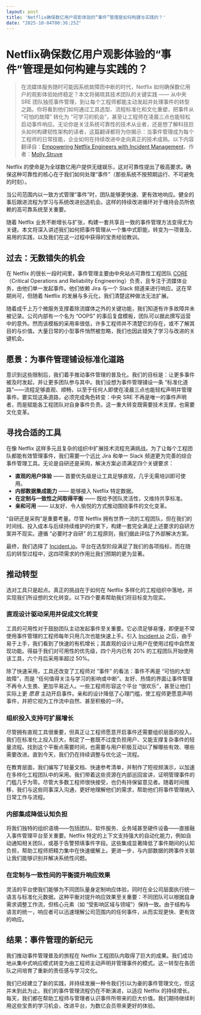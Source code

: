 ```yaml
---
layout: post
title: 'Netflix确保数亿用户观影体验的“事件”管理是如何构建与实践的？'
date: "2025-10-04T00:36:25Z"
---
```

Netflix确保数亿用户观影体验的“事件”管理是如何构建与实践的？
==================================

> 在流媒体服务随时可能因系统故障而中断的时代，Netflix 如何确保数亿用户的观影体验始终稳定？本文将揭晓其技术团队的关键实践 —— 从中央 SRE 团队独揽事件管理，到让每个工程师都能主动发起并处理事件的转型之路。你将看到他们如何通过工具选型、流程标准化和文化重塑，把事件从 “可怕的故障” 转化为 “可学习的机会”，甚至让工程师在凌晨三点也能轻松启动事件响应。无论你是关注系统可靠性的技术从业者，还是想了解科技巨头如何构建韧性架构的读者，这篇翻译都将为你揭示：当事件管理成为每个工程师的日常技能，企业如何在持续改进中走向真正的技术成熟。以下内容翻译自：[Empowering Netflix Engineers with Incident Management](https://netflixtechblog.com/empowering-netflix-engineers-with-incident-management-ebb967871de4)，作者：[Molly Struve](https://www.linkedin.com/in/mollystruve/)

Netflix 的使命是为全球数亿用户提供无缝娱乐，这对可靠性提出了极高要求。确保这种可靠性的核心在于我们如何处理“事件”（那些系统不按预期运行、不可避免的时刻）。

当公司范围内以一致方式管理“事件”时，团队能够更快速、更有效地响应。健全的事后跟进流程为学习与系统改进创造机会。这样的持续改进循环对于维持会员所依赖的高可靠系统至关重要。

随着 Netflix 业务不断增长与扩张，构建一套共享且一致的事件管理方法变得尤为关键。本文将深入讲述我们如何把事件管理从一个集中式职能，转变为一项普及、易用的实践，以及我们在这一过程中获得的宝贵经验教训。

过去：无数错失的机会
----------

在 Netflix 的很长一段时间里，事件管理主要由中央站点可靠性工程团队 [CORE](https://netflixtechblog.com/keeping-customers-streaming-the-centralized-site-reliability-practice-at-netflix-205cc37aa9fb)（Critical Operations and Reliability Engineering）负责，且专注于流媒体业务，由他们单一发起事件。他们依赖 Jira 与一个 Slack 频道来进行响应。这在早期尚可，但随着 Netflix 的发展与多元化，我们清楚这种做法无法扩展。

随着成千上万个微服务支撑着除流媒体之外的关键功能，我们知道有许多故障并未被记录。公司内部有一个名为 “OOPS” 的事后复盘模板，团队可以据此撰写运营中的意外。然而该模板的采用率很低，许多工程师并不清楚它的存在，或不了解其目的与价值。大量日常的小型事件悄然被忽略，我们也因此错失了学习与改进的关键机会。

愿景：为事件管理铺设标准化道路
---------------

意识到这些限制后，我们着手推动事件管理的普及化。我们的目标是：让更多事件被及时发起，并让更多团队参与其中。我们设想为事件管理铺设一条 “标准化道路”——流程足够直观、顺畅，以至于任何人即使在凌晨三点也能轻松声明并管理事件。要实现这条道路，必须完成角色转变：中央 SRE 不再是唯一的事件声明者，而是赋能各工程团队对自身事件负责。这一重大转变既需要技术支撑，也需要文化变革。

寻找合适的工具
-------

在像 Netflix 这样多元且复杂的组织中扩展技术流程充满挑战。为了让每个工程团队都能有效管理事件，我们需要一个远比 Jira 和单一 Slack 频道更为完善的综合事件管理工具。无论是自研还是采购，解决方案必须满足四个关键要求：

*   **直观的用户体验** —— 首要优先级是让工具足够直观，几乎无需培训即可使用。
*   **内部数据集成能力** —— 能够接入 Netflix 特定数据。
*   **在定制与一致性之间取得平衡** —— 既给予团队灵活性，又维持共享标准。
*   **亲和可用** —— 以友好、令人愉悦的方式推动围绕事件的文化变革。

“自研还是采购”是重要考量。尽管 Netflix 拥有世界一流的工程团队，但在我们的时间线、投入成本与后续持续维护的约束下，构建一套完全满足上述要求的自研方案并不现实。遵循 “必要时才自研” 的工程原则，我们据此评估了外部解决方案。

最终，我们选择了 [Incident.io](http://incident.io)。平台在选型阶段满足了我们的各项指标，而在随后的转型过程中，这四项需求的作用比我们预期的更为显著。

推动转型
----

选对工具只是起点。真正的挑战在于如何在 Netflix 多样化的工程组织中落地，并实现我们所设想的文化转变。以下四个要素帮助我们将目标变为现实。

### 直观设计驱动采用并促成文化转变

工具的可用性对于鼓励团队主动发起事件至关重要。它必须足够易懂，即便是不常使用事件管理的工程师每年只用几次也能快速上手。引入 [Incident.io](http://incident.io) 之后，由于易于上手，我们看到了快速的有机增长；其直观的设计让用户在使用过程中自然发现功能。得益于我们对可用性的优先级，四个月内已有 20% 的工程团队开始使用该工具，六个月后采用率超过 50%。

除了快速采用，工具还改变了工程师对 “事件” 的看法：事件不再是 “可怕的大型故障”，而是 “任何值得关注与学习的影响或中断”。友好、热情的界面让事件管理不再令人生畏、更加平易近人。一些工程师形容这个平台 “很欢乐”，甚至让他们实际上更 _愿意_ 主动开启事件。亲和的设计降低了心理门槛，使工程师更愿意声明事件，并把它视为工作流中自然、甚至积极的一环。

### 组织投入支持可扩展增长

尽管拥有直观工具很重要，但真正让工程师愿意开启事件还需要组织层面的投入。我们在标准化上投入巨大，制定了一套既不过度负担用户、又能支撑复杂事件的轻量流程。找到这个平衡点需要时间，也需要与用户积极互动以了解哪些有效、哪些需要改进。直到今天，我们仍在持续调整与优化这一流程。

在教育层面，我们编写了轻量文档、快速参考清单，并制作了短视频演示，以加速在多样化工程团队中的采用。我们带着这些资源在内部巡回宣讲，证明管理事件的门槛几乎为零。尽管大多数工程师很快接受，也仍有持保留意见者。随着时间推移，我们与这些同事深入沟通，更好地理解他们的需求，帮助他们将事件管理纳入日常工作与流程。

### 内部集成降低认知负担

将我们独特的组织语境——包括团队、软件服务、业务域甚至硬件设备——直接融入事件管理平台至关重要。Netflix 特定的上下文支持强大的自动化能力，例如自动通知相关团队，或基于告警预填事件字段。这些集成显著降低了事件期间的认知负担，帮助工程师把精力集中在快速缓解上。更进一步，与内部数据的跨事件关联让我们能够识别并解决系统性问题。

### 在定制与一致性间的平衡提升响应效果

灵活的平台使我们能够为不同团队量身定制响应体验，同时在全公司层面执行统一语言与标准化元数据。这种平衡对提升响应效果至关重要：不同团队可以根据自身需求调整工作流，但核心元素（如 “受影响区域与领域”）保持一致。由于结构与语言的统一，响应者可以迅速理解公司范围内的任何事件，从而实现更快、更有效的响应。

结果：事件管理的新纪元
-----------

我们推动事件管理普及的旅程在 Netflix 工程团队内取得了巨大的成果。我们成功地从集中式响应模式转变为由工程师主动声明并管理事件的模式。这一转型在各团队之间培育了重新的责任感与学习文化。

我们已经建立了新的实践，并持续发展一种令我们引以为豪的事件管理文化，但这并未到此为止。我们的事件管理流程仍在不断演进，以适应 Netflix 的持续增长。每天，我们都在帮助工程师与管理者认识事件所带来的巨大价值。我们期待继续利用这些宝贵的学习机会，改进平台，为数亿会员带来更好的体验。